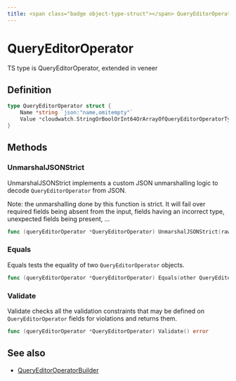 ```yaml
---
title: <span class="badge object-type-struct"></span> QueryEditorOperator
---
```

# <span class="badge object-type-struct"></span> QueryEditorOperator

TS type is QueryEditorOperator<T extends QueryEditorOperatorValueType>, extended in veneer

## Definition

```go
type QueryEditorOperator struct {
    Name *string `json:"name,omitempty"`
    Value *cloudwatch.StringOrBoolOrInt64OrArrayOfQueryEditorOperatorType `json:"value,omitempty"`
}
```
## Methods

### <span class="badge object-method"></span> UnmarshalJSONStrict

UnmarshalJSONStrict implements a custom JSON unmarshalling logic to decode `QueryEditorOperator` from JSON.

Note: the unmarshalling done by this function is strict. It will fail over required fields being absent from the input, fields having an incorrect type, unexpected fields being present, …

```go
func (queryEditorOperator *QueryEditorOperator) UnmarshalJSONStrict(raw []byte) error
```

### <span class="badge object-method"></span> Equals

Equals tests the equality of two `QueryEditorOperator` objects.

```go
func (queryEditorOperator *QueryEditorOperator) Equals(other QueryEditorOperator) bool
```

### <span class="badge object-method"></span> Validate

Validate checks all the validation constraints that may be defined on `QueryEditorOperator` fields for violations and returns them.

```go
func (queryEditorOperator *QueryEditorOperator) Validate() error
```

## See also

 * <span class="badge builder"></span> [QueryEditorOperatorBuilder](./builder-QueryEditorOperatorBuilder.md)
